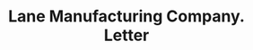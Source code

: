 ---
doi: 10.7916/D8SF47C0
date_other: '1894'
date_other_textual: '1894'
form: correspondence
genre:
- Letters (correspondence)
name:
- Lane Manufacturing Company
object_in_context_url: https://biggert.cul.columbia.edu/items/view/ave_biggert_01593
subject_hierarchical_geographic:
- Montpelier, Vermont, United States
subject_name:
- Lane Manufacturing Company
title: Lane Manufacturing Company. Letter
sort_title: Lane Manufacturing Company. Letter
call_number: ave_biggert_01593
coordinates:
- 44.25972222222222,-72.575
pid: ave_biggert_01593
identifiers: ave_biggert_01593
thumbnail: https://derivativo-1.library.columbia.edu/iiif/2/ldpd:343948/full/!256,256/0/native.jpg
permalink: "/biggert/ave_biggert_01593/"
layout: iiif-image-page
---